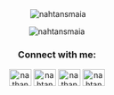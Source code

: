 
<div align="center">
<p>&nbsp;<img align="center" src="https://github-readme-stats.vercel.app/api?username=nahtansmaia&show_icons=true&locale=en" alt="nahtansmaia" /></p>
<p><img align="center" src="https://github-readme-stats.vercel.app/api/top-langs?username=nahtansmaia&show_icons=true&locale=en&layout=compact" alt="nahtansmaia" /></p>
</div>
<h3 align="center">Connect with me:</h3>
<p align="center">
<a href="https://codepen.io/nathanmaia" target="#"><img align="center" src="https://cdn.jsdelivr.net/npm/simple-icons@3.0.1/icons/codepen.svg" alt="nathanmaia" height="30" width="40" /></a>
<a href="https://twitter.com/nahtanmaia" target="#"><img align="center" src="https://cdn.jsdelivr.net/npm/simple-icons@3.0.1/icons/twitter.svg" alt="nahtanmaia" height="30" width="40" /></a>
<a href="https://linkedin.com/in/nathanmaia" target="#"><img align="center" src="https://cdn.jsdelivr.net/npm/simple-icons@3.0.1/icons/linkedin.svg" alt="nathanmaia" height="30" width="40" /></a>
<a href="https://instagram.com/nahtanmaia" target="blank"><img align="center" src="https://cdn.jsdelivr.net/npm/simple-icons@3.0.1/icons/instagram.svg" alt="nahtanmaia" height="30" width="40" /></a>
</p>
